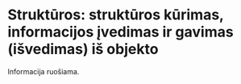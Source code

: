# Struktūros: struktūros kūrimas, informacijos įvedimas ir gavimas (išvedimas) iš objekto

Informacija ruošiama.
